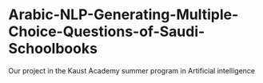 # Arabic-NLP-Generating-Multiple-Choice-Questions-of-Saudi-Schoolbooks
Our project in the Kaust Academy summer program in Artificial intelligence
